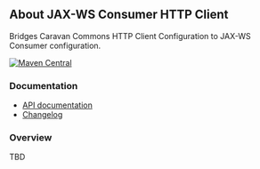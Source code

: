 ## About JAX-WS Consumer HTTP Client

Bridges Caravan Commons HTTP Client Configuration to JAX-WS Consumer configuration.

[![Maven Central](https://maven-badges.herokuapp.com/maven-central/io.wcm.caravan/io.wcm.caravan.jaxws.consumer-httpclient/badge.svg)](https://maven-badges.herokuapp.com/maven-central/io.wcm.caravan/io.wcm.caravan.jaxws.consumer-httpclient)


### Documentation

* [API documentation][apidocs]
* [Changelog][changelog]


[apidocs]: apidocs/
[changelog]: changes-report.html


### Overview

TBD
